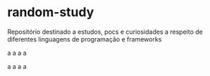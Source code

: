 # random-study
Repositório destinado a estudos, pocs e curiosidades a respeito de diferentes linguagens de programação e frameworks

a
a
a
a

a
a
a
a
